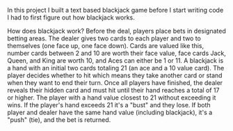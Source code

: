 In this project I built a text based blackjack game before I start writing code I had to first figure out how blackjack works.

How does blackjack work? Before the deal, players place bets in designated betting areas. The dealer gives two cards to each player and two to themselves (one face up, one face down). Cards are valued like this, number cards between 2 and 10 are worth their face value, face cards Jack, Queen, and King are worth 10, and Aces can either be 1 or 11. A blackjack is a hand with an initial two cards totaling 21 (an ace and a 10 value card). The player decides whether to hit which means they take another card or stand when they want to end their turn. Once all players have finished, the dealer reveals their hidden card and must hit until their hand reaches a total of 17 or higher. The player with a hand value closest to 21 without exceeding it wins. If the player's hand exceeds 21 it's a "bust" and they lose. If both player and dealer have the same hand value (including blackjack), it's a "push" (tie), and the bet is returned.